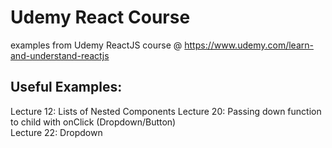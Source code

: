 # Udemy React Course  
examples from Udemy ReactJS course @ https://www.udemy.com/learn-and-understand-reactjs

## Useful Examples:
Lecture 12: Lists of Nested Components
Lecture 20: Passing down function to child with onClick (Dropdown/Button)  
Lecture 22: Dropdown
